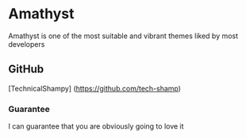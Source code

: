 # Amathyst

Amathyst is one of the most suitable and vibrant themes liked by most developers

## GitHub

[TechnicalShampy] (https://github.com/tech-shamp)

### Guarantee

I can guarantee that you are obviously going to love it
